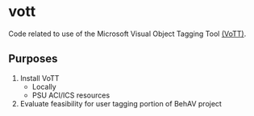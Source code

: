 # vott
Code related to use of the Microsoft Visual Object Tagging Tool [(VoTT)](https://github.com/Microsoft/VoTT).

## Purposes

1. Install VoTT
    - Locally
    - PSU ACI/ICS resources
2. Evaluate feasibility for user tagging portion of BehAV project
